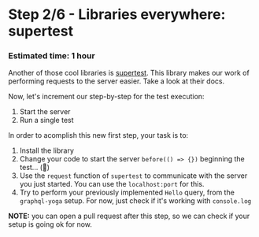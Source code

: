 # Step 2/6 - Libraries everywhere: supertest
### Estimated time: 1 hour

Another of those cool libraries is [supertest](https://github.com/visionmedia/supertest). This library makes our work of performing requests to the server easier. Take a look at their docs.

Now, let's increment our step-by-step for the test execution:

1. Start the server
1. Run a single test

In order to acomplish this new first step, your task is to:

1. Install the library
2. Change your code to start the server `before(() => {})` beginning the test... (🤣)
2. Use the `request` function of `supertest` to communicate with the server you just started. You can use the `localhost:port` for this.
3. Try to perform your previously implemented `Hello` query, from the `graphql-yoga` setup. For now, just check if it's working with `console.log`

**NOTE:** you can open a pull request after this step, so we can check if your setup is going ok for now.
